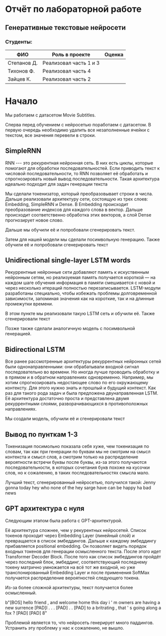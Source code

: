# Отчёт по лабораторной работе
## Генеративные текстовые нейросети

### Студенты: 

| ФИО       | Роль в проекте                     | Оценка       |
|-----------|------------------------------------|--------------|
| Степанов Д. | Реализовал часть 1 и 3 |       |
| Тихонов Ф.| Реализовал часть 4 |      |
| Зайцев К. | Реализовал часть 2 |          |

# Начало

Мы работаем с датасетом Movie Subtitles.

Сперва перед обучением с нейросетью поработаем с датасетом. В первую очередь необходимо удалить все незаполненные ячейки с текстом, все значения перевели в строки.

## SimpleRNN

RNN --- это рекурентная нейронная сеть. В них есть циклы, которые помогают для обработки последовательностей. Если приводить текст к числовой последовательности, то RNN позволяет её обработать и спрогнозировать новый вывод последовательности. Такая архитектура идеально подходит для задач генерации текста

Мы сделали токенизатор, который преобразовывает строки в числа. Дальше реализовали архитектуру сети, состоящую из трех слоев: Embedding, SimpleRNN и Dense. В Embedding происходит преобразование индексов для каждого слова в вектор. Дальше происходит соответственно обработка этих векторов, а слой Dense прогнозирует новое слово.

Дальше мы обучили её и попробовали сгенерировать текст.

Затем для нашей модели мы сделали посимвольную генерацию. Также обучили её и попробовали сгенерировать текст

## Unidirectional single-layer LSTM words

Рекуррентные нейронные сети добавляют память к искуственным нейронным сетям, но реализуемая память получается короткой — на каждом шаге обучения информация в памяти смешивается с новой и через несколько итераций полностью перезаписывается. LSTM-модули разработаны специально, чтобы избежать проблемы долговременной зависимости, запоминая значения как на короткие, так и на длинные промежутки времени.

В этом пункте мы реализовали такую LSTM сеть и обучили её. Также сгенерировали текст

Позже также сделали аналогичную модель с посимвольной генерацией.

## Bidirectional LSTM

Все ранее рассмотренные архитектуры рекуррентных нейронных сетей были однонаправленными: они обрабатывали входной сигнал последовательно во времени. Но иногда лучше проводить обработку и в прямом и в обратном направлениях одновременно. Например, мы хотим спрогнозировать недостающее слово по его окружающему контексту. Для этого нужно знать и прошлый и будущий контекст. Как раз для такого рода задач и была предложена двунаправленная LSTM. Её архитектура достаточно проста и представлена двумя рекуррентными слоями, разворачивающихся в противоположных направлениях.

Мы создали модель, обучили её и сгенерировали текст

## Вывод по пунткам 1-3

Токенизация посимольно показала себя хуже, чем токенизация по словам, так как при генерации по буквам мы не смотрим на смысл контекста и смысл слов, а смотрим только на распределение вероятности встречи буквы после буквы, из-за этого получаются последовательности, в которых сочетания букв похоже на кусочки слов, но к сожалению, в таких последовательностях смысла мало.

Лучший текст, сгенерированный нейросетью, получился такой:
Jenny gonna today hey who none of the hey sarge have can be happy ha bad news

## GPT архитектура с нуля

Следующим этапом была работа с GPT-архитектурой.

Её архитектура сложнее, чем у рекурентных нейросетей. Список токенов проходит через Embedding Layer (линейный слой) и превращается в список эмбеддингов. Дальше к каждому эмбеддингу прибавляется positional embedding. Он позволяет видеть порядок входных токенов для генерации осмысленного текста. После этого идет Transformer Decoder Block. После того как список эмбеддингов пройдёт через последний блок, эмбеддинг, соответствующий последнему токену матрично умножается на всё тот же входной, но уже транспонированный Embedding Layer и после применения SoftMax получается распределение вероятностей следующего токена. 

Из-за более сложной архитектуры, текст получается более осмысленный. 

b"[BOS] hello friend , and welcome home this day i ' m owners are having a new surrence [PAD]l . . . [PAD] . . [PAD] to a britrating , that ' s going along a fox ? [PAD] [PAD] 8"

Проблемой является то, что нейросеть генерирует много паддингов. Устранить эту проблему у нас к сожалению, не вышло. 





